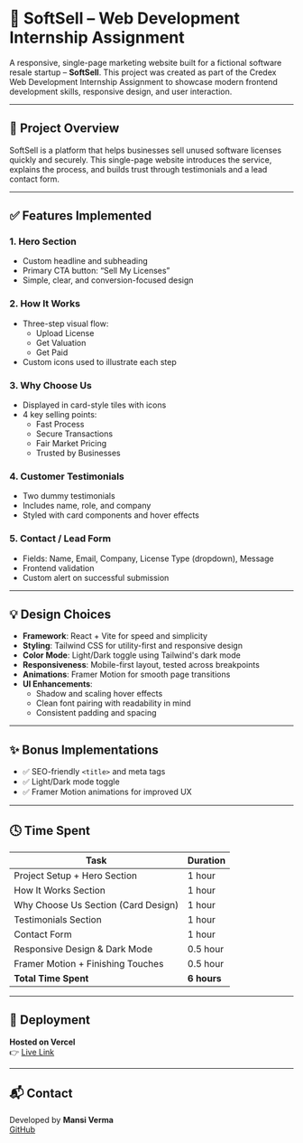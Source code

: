 # 🚀 SoftSell – Web Development Internship Assignment

A responsive, single-page marketing website built for a fictional software resale startup – **SoftSell**. This project was created as part of the Credex Web Development Internship Assignment to showcase modern frontend development skills, responsive design, and user interaction.

---

## 📄 Project Overview

SoftSell is a platform that helps businesses sell unused software licenses quickly and securely. This single-page website introduces the service, explains the process, and builds trust through testimonials and a lead contact form.

---

## ✅ Features Implemented

### 1. **Hero Section**
- Custom headline and subheading
- Primary CTA button: “Sell My Licenses”
- Simple, clear, and conversion-focused design

### 2. **How It Works**
- Three-step visual flow:
  - Upload License
  - Get Valuation
  - Get Paid
- Custom icons used to illustrate each step

### 3. **Why Choose Us**
- Displayed in card-style tiles with icons
- 4 key selling points:
  - Fast Process
  - Secure Transactions
  - Fair Market Pricing
  - Trusted by Businesses

### 4. **Customer Testimonials**
- Two dummy testimonials
- Includes name, role, and company
- Styled with card components and hover effects

### 5. **Contact / Lead Form**
- Fields: Name, Email, Company, License Type (dropdown), Message
- Frontend validation
- Custom alert on successful submission

---

## 💡 Design Choices

- **Framework**: React + Vite for speed and simplicity
- **Styling**: Tailwind CSS for utility-first and responsive design
- **Color Mode**: Light/Dark toggle using Tailwind's dark mode
- **Responsiveness**: Mobile-first layout, tested across breakpoints
- **Animations**: Framer Motion for smooth page transitions
- **UI Enhancements**:
  - Shadow and scaling hover effects
  - Clean font pairing with readability in mind
  - Consistent padding and spacing

---

## ✨ Bonus Implementations

- ✅ SEO-friendly `<title>` and meta tags
- ✅ Light/Dark mode toggle
- ✅ Framer Motion animations for improved UX

---

## 🕓 Time Spent

| Task                                  | Duration     |
|---------------------------------------|--------------|
| Project Setup + Hero Section          | 1 hour       |
| How It Works Section                  | 1 hour       |
| Why Choose Us Section (Card Design)   | 1 hour       |
| Testimonials Section                  | 1 hour       |
| Contact Form                          | 1 hour       |
| Responsive Design & Dark Mode         | 0.5 hour     |
| Framer Motion + Finishing Touches     | 0.5 hour     |
| **Total Time Spent**                  | **6 hours**  |

---

## 🔗 Deployment

**Hosted on Vercel**  
👉 [Live Link](https://soft-sell-iota.vercel.app)

---

## 📬 Contact

Developed by **Mansi Verma**  
[GitHub](https://github.com/Mansiverma30)


